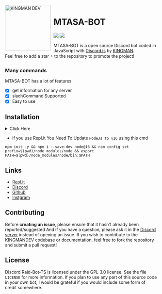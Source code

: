 <img width="150" height="150" align="left" style="float: left; margin: 0 10px 0 0;" alt="KINGMAN DEV" src="https://i.top4top.io/p_1965sxw291.png">  

# MTASA-BOT

[![](https://img.shields.io/discord/565048515357835264.svg?logo=discord&colorB=blue&label=KINGMAN_DEV)](https://discord.gg/kingmandev)
[![](https://img.shields.io/badge/discord.js-v13.1.0-blue.svg?logo=npm)](https://github.com/discordjs)

MTASA-BOT is a open source Discord bot coded in JavaScript with [Discord.js](https://discord.js.org) by [KINGMAN](https://github.com/KMKINGMAN).  
Feel free to add a star ⭐ to the repository to promote the project!

### Many commands

MTASA-BOT has a lot of features

- [x] get information for any server
- [x] slachCommand Supported
- [x] Easy to use

## Installation
<details>
	<summary>Click Here</summary>
     <details>
     <summary>1 - Make Discord Bot</summary>
        <img  alt="KINGMAN DEV" src="https://j.top4top.io/p_2074mihlb1.png"> 
     </details>
	<details>
		<summary>2 - install packages</summary>
	    	<code>
                 npm install
	    	</code>
	     </details>
	    <details>
		<summary>3- add token - prefix you can use `.end` and `config.json` file</summary>
		    
		    
 ```json
{
    "info_comment_1": {
        "ar": "يمكنك وضع التوكن و البريفكس في هذا الملف او اي ان في",
        "en": "You can put token and prefix in this file or env"
    },
    "baceops": {
        "token": "",
        "prefix": "."
    },
    "info_comment_2": {
        "ar": "هنا يجب عليك وضع معلومات السيرفر الخاص بك في mta",
        "en": "Here you should put your server information in MTA"
    },
    "mta": {
        "ip": "45.146.253.177",
        "port": 32915
    }
}
```

</details>
	<details>
		<summary>Run The Project</summary>
		<code>
		npm start
		</code>
	</details>
</details>

* if you use Repl.it You Need To Update `NodeJs to v16` using this cmd

```shell
npm init -y && npm i --save-dev node@16 && npm config set prefix=$(pwd)/node_modules/node && export PATH=$(pwd)/node_modules/node/bin:$PATH
```

## Links

*   [Repl.it](https://repl.it/github/KMKINGMAN/MTASA-BOT)
*   [Discord](https://discord.gg/kingmandev)
*   [Github](https://github.com/KMKINGMAN/MTASA-BOT/)
*   [Instgram](https://instgram.com/kingman_shellby)

## Contributing

Before **creating an issue**, please ensure that it hasn't already been reported/suggested
And if you have a question, please ask it in the [Discord server](https://discord.gg/kingmandev) instead of opening an issue.
If you wish to contribute to the KINGMANDEV codebase or documentation, feel free to fork the repository and submit a pull request!

## License

Discord Raid-Bot-TS is licensed under the GPL 3.0 license. See the file `LICENSE` for more information. If you plan to use any part of this source code in your own bot, I would be grateful if you would include some form of credit somewhere.